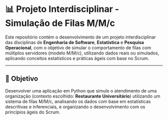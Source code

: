 # 📊 Projeto Interdisciplinar - Simulação de Filas M/M/c

Este repositório contém o desenvolvimento de um projeto interdisciplinar das disciplinas de **Engenharia de Software**, **Estatística** e **Pesquisa Operacional**, com o objetivo de simular o comportamento de filas com múltiplos servidores (modelo M/M/c), utilizando dados reais ou simulados, aplicando conceitos estatísticos e práticas ágeis com base no Scrum.

---

## 🎯 Objetivo

Desenvolver uma aplicação em Python que simule o atendimento de uma organização (contexto escolhido: **Restaurante Universitário**) utilizando um sistema de filas M/M/c, analisando os dados com base em estatísticas descritivas e inferenciais, e organizando o desenvolvimento com os princípios ágeis do Scrum.
